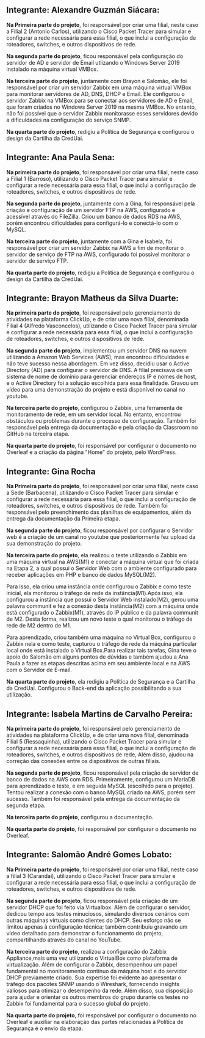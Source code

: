 
## Integrante: Alexandre Guzmán Siácara:

**Na Primeira parte do projeto**, foi responsável por criar uma filial, neste caso a  Filial 2 (Antonio Carlos), utilizando o Cisco Packet Tracer para simular e configurar a rede necessária para essa filial, o que inclui a configuração de roteadores, switches, e outros dispositivos de rede. 

**Na segunda parte do projeto**, ficou responsável pela configuração do servidor de AD e servidor de Email utlizando o Windows Server 2019 instalado na máquina virtual VMBox.

**Na terceira parte do projeto**, juntamente com Brayon e Salomão, ele foi responsável por criar um servidor Zabbix em uma máquina virtual VMBox para monitorar servidores de AD, DNS, DHCP e Email. Ele configurou o servidor Zabbix na VMBox para se conectar aos servidores de AD e Email, que foram criados no Windows Server 2019 na mesma VMBox. No entanto, não foi possível que o servidor Zabbix monitorasse esses servidores devido a dificuldades na configuração do serviço SNMP.

**Na quarta parte do projeto**, redigiu a Política de Segurança e configurou o design da Cartilha da CredUai.

##  Integrante: Ana Paula Sena:

**Na primeira parte do projeto**, foi responsável por criar uma filial, neste caso a Filial 1 (Barroso), utilizando o Cisco Packet Tracer para simular e configurar a rede necessária para essa filial, o que inclui a configuração de roteadores, switches, e outros dispositivos de rede. 

**Na segunda parte do projeto**, juntamente com a Gina, foi responsável pela criação e configuração de um servidor FTP na AWS, configurado e acessível através do FileZilla. Criou um banco de dados RDS na AWS, porém encontrou dificuldades para configurá-lo e conectá-lo com o MySQL. 

**Na terceira parte do projeto**, juntamente com a Gina e Isabela, foi responsável por criar um servidor Zabbix na AWS a fim de monitorar o servidor de serviço de FTP na AWS, configurado foi possível monitorar o servidor de serviço FTP.

**Na quarta parte do projeto**, redigiu a Política de Segurança e configurou o design da Cartilha da CredUai.


##  Integrante: Brayon Matheus da Silva Duarte:

**Na primeira parte do projeto**, foi responsável pelo gerenciamento de atividades na plataforma ClickUp, e de criar uma nova filial, denominada Filial 4 (Alfredo Vasconcelos), utilizando o Cisco Packet Tracer para simular e configurar a rede necessária para essa filial, o que inclui a configuração de roteadores, switches, e outros dispositivos de rede. 

**Na segunda parte do projeto**, implementou um servidor DNS na nuvem utilizando a Amazon Web Services (AWS), mas encontrou dificuldades e não teve sucesso nessa abordagem. Em vez disso, decidiu usar o Active Directory (AD) para configurar o servidor de DNS. A filial precisava de um sistema de nome de domínio para gerenciar endereços IP e nomes de host, e o Active Directory foi a solução escolhida para essa finalidade. Gravou um vídeo para uma demonstração do projeto e está disponível no canal no youtube.

**Na terceira parte do projeto**, configurou o Zabbix, uma ferramenta de monitoramento de rede, em um servidor local. No entanto, encontrou obstáculos ou problemas durante o processo de configuração. Também foi responsável pela entrega da documentação e pela criação da Classroom no GitHub na terceira etapa.

**Na quarta parte do projeto**, foi responsável por configurar o documento no Overleaf e a criação da página "Home" do projeto, pelo WordPress.


## Integrante: Gina Rocha

**Na Primeira parte do projeto**, foi responsável por criar uma filial, neste caso a Sede (Barbacena), utilizando o Cisco Packet Tracer para simular e configurar a rede necessária para essa filial, o que inclui a configuração de roteadores, switches, e outros dispositivos de rede. Também foi responsável pelo  preenchimento das planilhas de equipamentos,  além da entrega da documentação da Primeira etapa.

**Na segunda parte do projeto**, ficou responsável por configurar o Servidor web é a criação de um canal no youtube que posteriormente fez upload da sua demonstração do projeto.

**Na terceira parte do projeto**, ela realizou o teste utilizando o Zabbix em uma máquina virtual na AWS(M1) e conectar a máquina virtual que foi criada na Etapa 2, a qual possui o Servidor Web com o ambiente configurado para receber aplicações em PHP e banco de dados MySQL(M2). 

Para isso, ela criou uma instância onde configurou o Zabbix e como teste inicial, ela monitorou o tráfego de rede da instância(M1).Após isso, ela configurou a instância que possui o Servidor Web instalado(M2), gerou uma palavra communit e fez a conexão desta instância(M2) com a máquina onde está configurado o Zabbix(M1), através do IP público e da palavra communit de M2. Desta forma, realizou um novo teste o qual monitorou o tráfego de rede de M2 dentro de M1.

Para aprendizado, criou também uma máquina no Virtual Box, configurou o Zabbix nela e como teste, capturou o tráfego de rede da máquina particular local onde está instalado o Virtual Box.Para realizar tais tarefas, Gina teve o apoio do Salomão em alguns pontos de dúvidas e também ajudou a Ana Paula a fazer as etapas descritas acima em seu ambiente local e na AWS com o Servidor de E-mail.

**Na quarta parte do projeto**, ela redigiu a Política de Segurança e a Cartilha da CredUai. Configurou o Back-end da aplicação possibilitando a sua utilização.


##  Integrante: Isabela Martins de Carvalho Pereira:
**Na primeira parte do projeto**, foi responsável pelo gerenciamento de atividades na plataforma ClickUp, e de criar uma nova filial, denominada Filial 5 (Ressaquinha), utilizando o Cisco Packet Tracer para simular e configurar a rede necessária para essa filial, o que inclui a configuração de roteadores, switches, e outros dispositivos de rede, Além disso, ajudou na correção das conexões entre os dispositivos de outras filiais.

**Na segunda parte do projeto**, ficou responsável pela criação de servidor de banco de dados na AWS com RDS. Primeiramente, configurou um MariaDB para aprendizado e teste, e em seguida MySQL (escolhido para o projeto). Tentou realizar a conexão com o banco MySQL criado na AWS, porém sem sucesso. Também foi responsável pela entrega da documentação da segunda etapa.

**Na terceira parte do projeto**, configurou a documentação.

**Na quarta parte do projeto**, foi responsável por configurar o documento no Overleaf. 




##  Integrante: Salomão André Gomes Lobato:

**Na Primeira parte do projeto**, foi responsável por criar uma filial, neste caso a filial 3 (Carandaí), utilizando o Cisco Packet Tracer para simular e configurar a rede necessária para essa filial, o que inclui a configuração de roteadores, switches, e outros dispositivos de rede. 

**Na segunda parte do projeto**, ficou responsável pela criação de um servidor DHCP que foi feito via Virtualbox. Além de configurar o servidor, dedicou tempo aos testes minuciosos, simulando diversos cenários com outras máquinas virtuais como clientes do DHCP. Seu esforço não se limitou apenas à configuração técnica; também contribuiu gravando um vídeo detalhado para demonstrar o funcionamento do projeto, compartilhando através do canal no YouTube.


**Na terceira parte do projeto**, realizou a configuração do Zabbix Appliance,mais uma vez utilizando o VirtualBox como plataforma de virtualização. Além de configurar o Zabbix, desempenhou um papel fundamental no monitoramento contínuo da máquina host e do servidor DHCP previamente criado. Sua expertise foi evidente ao apresentar o tráfego dos pacotes SNMP usando o Wireshark, fornecendo insights valiosos para otimizar o desempenho da rede. Além disso, sua disposição para ajudar e orientar os outros membros do grupo durante os testes no Zabbix foi fundamental para o sucesso global do projeto.

**Na quarta parte do projeto**, foi responsável por configurar o documento no Overleaf e auxiliar na elaboração das partes relacionadas à Política de Segurança é o envio da etapa.










